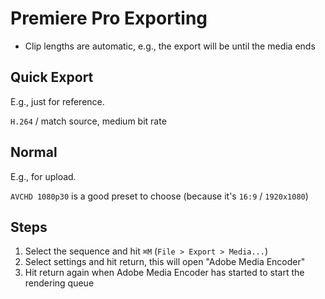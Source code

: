 # Premiere Pro Exporting

- Clip lengths are automatic, e.g., the export will be until the media ends

## Quick Export

E.g., just for reference.

`H.264` / match source, medium bit rate

## Normal

E.g., for upload.

`AVCHD 1080p30` is a good preset to choose (because it's `16:9` / `1920x1080`)

## Steps

1. Select the sequence and hit `⌘M` (`File > Export > Media...`)
2. Select settings and hit return, this will open "Adobe Media Encoder"
3. Hit return again when Adobe Media Encoder has started to start the rendering queue
